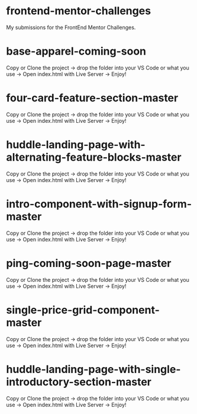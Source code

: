 # frontend-mentor-challenges
My submissions for the FrontEnd Mentor Challenges.
# base-apparel-coming-soon
Copy or Clone the project -> drop the folder into your VS Code or what you use -> Open index.html with Live Server -> Enjoy!
# four-card-feature-section-master
Copy or Clone the project -> drop the folder into your VS Code or what you use -> Open index.html with Live Server -> Enjoy!
# huddle-landing-page-with-alternating-feature-blocks-master
Copy or Clone the project -> drop the folder into your VS Code or what you use -> Open index.html with Live Server -> Enjoy!
# intro-component-with-signup-form-master
Copy or Clone the project -> drop the folder into your VS Code or what you use -> Open index.html with Live Server -> Enjoy!
# ping-coming-soon-page-master
Copy or Clone the project -> drop the folder into your VS Code or what you use -> Open index.html with Live Server -> Enjoy!
# single-price-grid-component-master
Copy or Clone the project -> drop the folder into your VS Code or what you use -> Open index.html with Live Server -> Enjoy!
# huddle-landing-page-with-single-introductory-section-master
Copy or Clone the project -> drop the folder into your VS Code or what you use -> Open index.html with Live Server -> Enjoy!